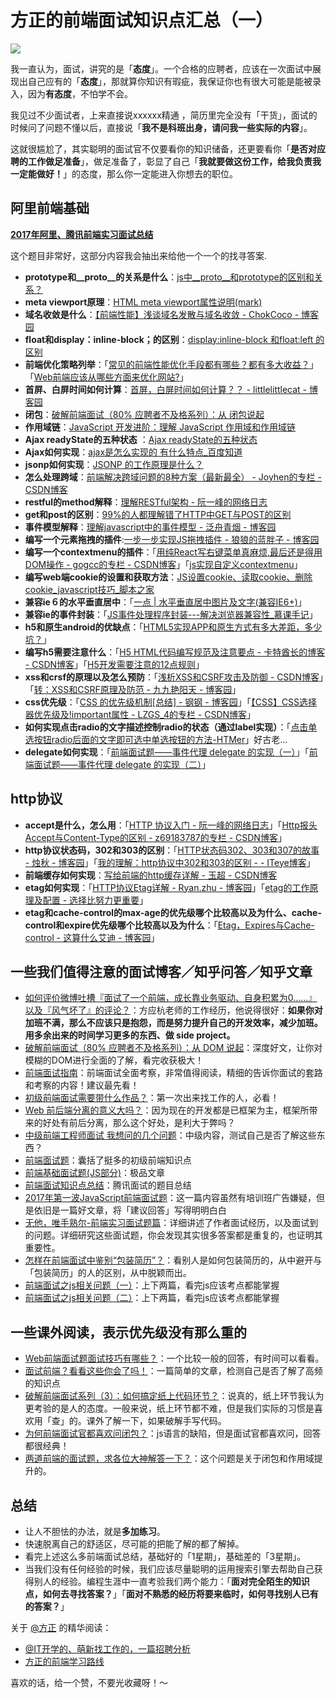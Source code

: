 # 方正的前端面试知识点汇总（一）

![](https://pic2.zhimg.com/v2-f20399ee14695886fbbb15f3c6111bc2_b.jpg)

我一直认为，面试，讲究的是「**态度**」。一个合格的应聘者，应该在一次面试中展现出自己应有的「**态度**」，那就算你知识有瑕疵，我保证你也有很大可能是能被录入，因为**有态度**，不怕学不会。

我见过不少面试者，上来直接说xxxxxx精通 ，简历里完全没有「干货」，面试的时候问了问题不懂以后，直接说「**我不是科班出身，请问我一些实际的内容**」。

这就很尴尬了，其实聪明的面试官不仅要看你的知识储备，还更要看你「**是否对应聘的工作做足准备**」，做足准备了，彰显了自己「**我就要做这份工作，给我负责我一定能做好！**」的态度，那么你一定能进入你想去的职位。

## **阿里前端基础**

**[2017年阿里、腾讯前端实习面试总结](https://zhuanlan.zhihu.com/p/26528397)**

这个题目非常好，这部分内容我会抽出来给他一个一个的找寻答案.

*   **prototype和__proto__的关系是什么**：[js中__proto__和prototype的区别和关系？](https://www.zhihu.com/question/34183746)
*   **meta viewport原理**：[HTML meta viewport属性说明(mark)](https:http://www.cnblogs.com/pigtail/archive/2013/03/15/2961631.html)
*   **域名收敛是什么**：[【前端性能】浅谈域名发散与域名收敛 - ChokCoco - 博客园](https:http://www.cnblogs.com/coco1s/p/5365179.html)
*   **float和display：inline-block；的区别**：[display:inline-block 和float:left 的区别](https:http://www.cnblogs.com/royc/p/6145346.html)
*   **前端优化策略列举**：「[常见的前端性能优化手段都有哪些？都有多大收益？](https://www.zhihu.com/question/40505685)」「[Web前端应该从哪些方面来优化网站?](https://www.zhihu.com/question/21658448)」
*   **首屏、白屏时间如何计算**：[首屏，白屏时间如何计算？？ - littlelittlecat - 博客园](https:http://www.cnblogs.com/littlelittlecat/p/6810294.html)
*   **闭包**：[破解前端面试（80% 应聘者不及格系列）：从 闭包说起](https://zhuanlan.zhihu.com/p/25855075)
*   **作用域链**：[JavaScript 开发进阶：理解 JavaScript 作用域和作用域链](https:http://www.cnblogs.com/lhb25/archive/2011/09/06/javascript-scope-chain.html)
*   **Ajax readyState的五种状态** ：[Ajax readyState的五种状态](https:http://blog.163.com/freestyle_le/blog/static/183279448201269112527311/)
*   **Ajax如何实现**：[ajax是怎么实现的 有什么特点_百度知道](https:https://zhidao.baidu.com/question/394980725.html)
*   **jsonp如何实现**：[JSONP 的工作原理是什么？](https://www.zhihu.com/question/19966531)
*   **怎么处理跨域**：[前端解决跨域问题的8种方案（最新最全） - Joyhen的专栏 - CSDN博客](https:http://blog.csdn.net/joyhen/article/details/21631833)
*   **restful的method解释**：[理解RESTful架构 - 阮一峰的网络日志](https:http://www.ruanyifeng.com/blog/2011/09/restful.html)
*   **get和post的区别**：[99%的人都理解错了HTTP中GET与POST的区别](https:http://www.techweb.com.cn/network/system/2016-10-11/2407736.shtml)
*   **事件模型解释**：[理解javascript中的事件模型 - 泛舟青烟 - 博客园](https:http://www.cnblogs.com/jyybeam/p/5794932.html)
*   **编写一个元素拖拽的插件**:[一步一步实现JS拖拽插件 - 狼狼的蓝胖子 - 博客园](https:http://www.cnblogs.com/lrzw32/p/4696655.html)
*   **编写一个contextmenu的插件**：「[用纯React写右键菜单真麻烦,最后还是得用DOM操作 - gogcc的专栏 - CSDN博客](https:http://blog.csdn.net/gogcc/article/details/52547136)」「[js实现自定义contextmenu](https:http://www.jianshu.com/p/8c358b38734f)」
*   **编写web端cookie的设置和获取方法**：[JS设置cookie、读取cookie、删除cookie_javascript技巧_脚本之家](https:http://www.jb51.net/article/64330.htm)
*   **兼容ie６的水平垂直居中**：「[一点 | 水平垂直居中图片及文字(兼容IE6+)](https:http://www.ydcss.com/archives/497)」
*   **兼容ie的事件封装**：「[JS事件处理程序封装---解决浏览器兼容性_慕课手记](https:http://www.imooc.com/article/16877)」
*   **h5和原生android的优缺点**：「[HTML5实现APP和原生方式有多大差距，多少坑？](https://www.zhihu.com/question/36158085)」
*   **编写h5需要注意什么**：「[H5 HTML代码编写规范及注意要点 - 卡特酋长的博客 - CSDN博客](https:http://blog.csdn.net/sinat_34719507/article/details/53891959)」「[H5开发需要注意的12点规则](https:https://www.douban.com/note/557518831/?type=like)」
*   **xss和crsf的原理以及怎么预防**：「[浅析XSS和CSRF攻击及防御 - CSDN博客](https:http://blog.csdn.net/koastal/article/details/52905358)」「[转：XSS和CSRF原理及防范 - 九九艳阳天 - 博客园](https:http://www.cnblogs.com/chenxl/p/6829660.html)」
*   **css优先级**：「[CSS 的优先级机制[总结] - 钢钢 - 博客园](https:http://www.cnblogs.com/xugang/archive/2010/09/24/1833760.html)」「[【CSS】CSS选择器优先级及!important属性 - LZGS_4的专栏 - CSDN博客](https:http://blog.csdn.net/lzgs_4/article/details/43446303)」
*   **如何实现点击radio的文字描述控制radio的状态（通过label实现）**：「[点击单选按钮radio后面的文字即可选中单选按钮的方法-HTMer](https:http://www.htmer.com/article/608.htm)」好古老...
*   **delegate如何实现**：「[前端面试题——事件代理 delegate 的实现（一）](https://zhuanlan.zhihu.com/p/27554181)」「[前端面试题——事件代理 delegate 的实现（二）](https://zhuanlan.zhihu.com/p/27653120)」

## **http协议**

*   **accept是什么，怎么用**：「[HTTP 协议入门 - 阮一峰的网络日志](https:http://www.ruanyifeng.com/blog/2016/08/http.html)」「[Http报头Accept与Content-Type的区别 - z69183787的专栏 - CSDN博客](https:http://blog.csdn.net/z69183787/article/details/52313101)」
*   **http协议状态码，302和303的区别**：「[HTTP状态码302、303和307的故事 - 烛秋 - 博客园](https:http://www.cnblogs.com/cswuyg/p/3871976.html)」「[我的理解：http协议中302和303的区别 - - ITeye博客](https:http://ayis.iteye.com/blog/2177023)」
*   **前端缓存如何实现**：[写给前端的http缓存详解 - 玉超 - CSDN博客](https:http://blog.csdn.net/u012545279/article/details/17679061)
*   **etag如何实现**：「[HTTP协议Etag详解 - Ryan.zhu - 博客园](https:http://www.cnblogs.com/flysnow-z/archive/2012/08/17/2644420.html)」「[etag的工作原理及配置 - 选择比努力更重要](https:https://my.oschina.net/debi/blog/50609)」
*   **etag和cache-control的max-age的优先级哪个比较高以及为什么、cache-control和expire优先级哪个比较高以及为什么**：「[Etag，Expires与Cache-control - 这算什么艾迪 - 博客园](https:http://www.cnblogs.com/huangzhilong/p/4999207.html)」

## **一些我们值得注意的面试博客／知乎问答／知乎文章**

*   [如何评价微博吐槽『面试了一个前端，成长靠业务驱动、自身积累为0……』以及『风气坏了』的评论？](https://www.zhihu.com/question/55861090)：方应杭老师的工作经历，他说得很好：**如果你对加班不满，那么不应该只是抱怨，而是努力提升自己的开发效率，减少加班。用多余出来的时间学习更多的东西、做 side project。**
*   [破解前端面试（80% 应聘者不及格系列）：从 DOM 说起](https://zhuanlan.zhihu.com/p/26420034)：深度好文，让你对模糊的DOM进行全面的了解，看完收获极大！
*   [前端面试指南](https://zhuanlan.zhihu.com/p/25859524)：前端面试全面考察，非常值得阅读，精细的告诉你面试的套路和考察的内容！建议最先看！
*   [初级前端面试需要带什么作品？](https://www.zhihu.com/question/39486348)：第一次出来找工作的人，必看！
*   [Web 前后端分离的意义大吗？](https://www.zhihu.com/question/28207685)：因为现在的开发都是已框架为主，框架所带来的好处有前后分离，那么这个好处，是利大于弊吗？
*   [中级前端工程师面试 我想问的几个问题](https://zhuanlan.zhihu.com/p/25701897)：中级内容，测试自己是否了解这些东西？
*   [前端面试题](https://zhuanlan.zhihu.com/p/23921848)：囊括了挺多的初级前端知识点
*   [前端基础面试题(JS部分)](https://zhuanlan.zhihu.com/p/28428367)：极品文章
*   [前端面试知识点总结](https://zhuanlan.zhihu.com/p/22606894)：腾讯面试的题目总结
*   [2017年第一波JavaScript前端面试题](https://zhuanlan.zhihu.com/p/25424194)：这一篇内容虽然有培训班广告嫌疑，但是依旧是一篇好文章，将「建议回答」写得明明白白
*   [无他，唯手熟尔-前端实习面试题篇](https://zhuanlan.zhihu.com/p/25860314)：详细讲述了作者面试经历，以及面试到的问题。详细研究这些面试题，你会发现其实很多答案都是重复的，也证明其重要性。
*   [怎样在前端面试中鉴别“包装简历”？](https://www.zhihu.com/question/56421594)：看别人是如何包装简历的，从中避开与「包装简历」的人的区别，从中脱颖而出。
*   [前端面试之js相关问题（一）](https://zhuanlan.zhihu.com/p/22109292)：上下两篇，看完js应该考点都能掌握
*   [前端面试之js相关问题（二）](https://zhuanlan.zhihu.com/p/22177711)：上下两篇，看完js应该考点都能掌握

## **一些课外阅读，表示优先级没有那么重的**

*   [Web前端面试题面试技巧有哪些？](https://www.zhihu.com/question/41978715)：一个比较一般的回答，有时间可以看看。
*   [面试前端？看看这些你会了吗！](https://zhuanlan.zhihu.com/p/24723874)：一篇简单的文章，检测自己是否了解了高频的知识点
*   [破解前端面试系列（3）：如何搞定纸上代码环节？](https://zhuanlan.zhihu.com/p/27172276)：说真的，纸上环节我认为更考验的是人的态度。一般来说，纸上环节都不难，但是我们实际的习惯是喜欢用「查」的。课外了解一下，如果破解手写代码。
*   [为何前端面试官都喜欢问闭包？](https://www.zhihu.com/question/30861304)：js语言的缺陷，但是面试官都喜欢问，回答都很经典！
*   [两道前端的面试题，求各位大神解答一下？](https://www.zhihu.com/question/63956110)：这个问题是关于闭包和作用域提升的。

## **总结**

*   让人不胆怯的办法，就是**多加练习**。
*   快速脱离自己的舒适区，尽可能的把能了解的都了解掉。
*   看完上述这么多前端面试总结，基础好的「1星期」，基础差的「3星期」。
*   当我们没有任何经验的时候，我们应该尽量聪明的运用搜索引擎去帮助自己获得别人的经验。编程生涯中一直考验我们两个能力：「**面对完全陌生的知识点，如何去寻找答案？**」「**面对不熟悉的经历将要来临时，如何寻找别人已有的答案？**」

关于 [@方正](https://www.zhihu.com/people/8c969f9067b5d198f6289eaef711557e) 的精华阅读：

*   [@IT开学的、萌新找工作的，一篇招聘分析](https://zhuanlan.zhihu.com/p/28973755)
*   [方正的前端学习路线](https://zhuanlan.zhihu.com/p/28886543)

喜欢的话，给一个赞，不要光收藏呀！～